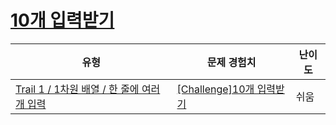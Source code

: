# [10개 입력받기](https://www.codetree.ai/trails/complete/curated-cards/challenge-receive-10-inputs)

|유형|문제 경험치|난이도|
|---|---|---|
|[Trail 1 / 1차원 배열 / 한 줄에 여러 개 입력](https://www.codetree.ai/trail-info/novice-low/)|[[Challenge]10개 입력받기](https://www.codetree.ai/trails/complete/curated-cards/challenge-receive-10-inputs/)|쉬움|

